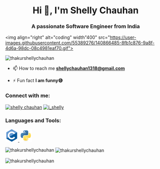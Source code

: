 <h1 align="center">Hi 👋, I'm Shelly Chauhan</h1>
<h3 align="center">A passionate Software Engineer from India</h3>

<img align="right" alt="coding" width"400" src="https://user-images.githubusercontent.com/55389276/140866485-8fb1c876-9a8f-4d6a-98dc-08c4981eaf70.gif">


<p align="left"> <img src="https://komarev.com/ghpvc/?username=thakurshellychauhan&label=Profile%20views&color=0e75b6&style=flat" alt="thakurshellychauhan" /> </p>

- 📫 How to reach me **shellychauhan1318@gmail.com**

- ⚡ Fun fact **I am funny😅**

<h3 align="left">Connect with me:</h3>
<p align="left">
<a href="https://linkedin.com/in/shelly chauhan" target="blank"><img align="center" src="https://raw.githubusercontent.com/rahuldkjain/github-profile-readme-generator/master/src/images/icons/Social/linked-in-alt.svg" alt="shelly chauhan" height="30" width="40" /></a>
<a href="https://www.youtube.com/c/i_shelly" target="blank"><img align="center" src="https://raw.githubusercontent.com/rahuldkjain/github-profile-readme-generator/master/src/images/icons/Social/youtube.svg" alt="i_shelly" height="30" width="40" /></a>
</p>

<h3 align="left">Languages and Tools:</h3>
<p align="left"> <a href="https://www.cprogramming.com/" target="_blank" rel="noreferrer"> <img src="https://raw.githubusercontent.com/devicons/devicon/master/icons/c/c-original.svg" alt="c" width="40" height="40"/> </a> <a href="https://www.python.org" target="_blank" rel="noreferrer"> <img src="https://raw.githubusercontent.com/devicons/devicon/master/icons/python/python-original.svg" alt="python" width="40" height="40"/> </a> </p>

<p><img align="left" src="https://github-readme-stats.vercel.app/api/top-langs?username=thakurshellychauhan&show_icons=true&locale=en&layout=compact" alt="thakurshellychauhan" /></p>

<p>&nbsp;<img align="center" src="https://github-readme-stats.vercel.app/api?username=thakurshellychauhan&show_icons=true&locale=en" alt="thakurshellychauhan" /></p>

<p><img align="center" src="https://github-readme-streak-stats.herokuapp.com/?user=thakurshellychauhan&" alt="thakurshellychauhan" /></p>

